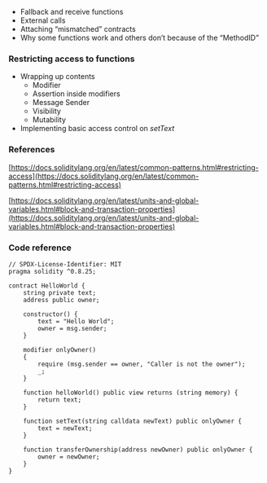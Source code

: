 - Fallback and receive functions
- External calls
- Attaching “mismatched” contracts
- Why some functions work and others don’t because of the “MethodID”
### Restricting access to functions
- Wrapping up contents
    - Modifier
    - Assertion inside modifiers
    - Message Sender
    - Visibility
    - Mutability
- Implementing basic access control on _setText_

### References

[https://docs.soliditylang.org/en/latest/common-patterns.html#restricting-access](https://docs.soliditylang.org/en/latest/common-patterns.html#restricting-access)

[https://docs.soliditylang.org/en/latest/units-and-global-variables.html#block-and-transaction-properties](https://docs.soliditylang.org/en/latest/units-and-global-variables.html#block-and-transaction-properties)

### Code reference

```solidity
// SPDX-License-Identifier: MIT
pragma solidity ^0.8.25;

contract HelloWorld {
    string private text;
    address public owner;

    constructor() {
        text = "Hello World";
        owner = msg.sender;
    }
    
    modifier onlyOwner()
    {
        require (msg.sender == owner, "Caller is not the owner");
        _;
    }

    function helloWorld() public view returns (string memory) {
        return text;
    }

    function setText(string calldata newText) public onlyOwner {
        text = newText;
    }

    function transferOwnership(address newOwner) public onlyOwner {
        owner = newOwner;
    }
}
```